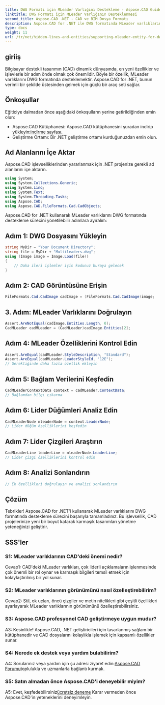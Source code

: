 ```yaml
---
title: DWG Formatı için MLeader Varlığını Destekleme - Aspose.CAD Guide
linktitle: DWG Formatı için MLeader Varlığının Desteklenmesi
second_title: Aspose.CAD .NET - CAD ve BIM Dosya Formatı
description: Aspose.CAD for .NET ile DWG formatında MLeader varlıklarının gücünün kilidini açın. CAD projelerinizi zahmetsizce yükseltin.
type: docs
weight: 11
url: /tr/net/hidden-lines-and-entities/supporting-mleader-entity-for-dwg-format/
---
```

## giriiş

Bilgisayar destekli tasarımın (CAD) dinamik dünyasında, en yeni özellikler ve işlevlerle bir adım önde olmak çok önemlidir. Böyle bir özellik, MLeader varlıklarını DWG formatında desteklemektir. Aspose.CAD for .NET, bunun verimli bir şekilde üstesinden gelmek için güçlü bir araç seti sağlar.

## Önkoşullar

Eğiticiye dalmadan önce aşağıdaki önkoşulların yerine getirildiğinden emin olun:

-  Aspose.CAD Kütüphanesi: Aspose.CAD kütüphanesini şuradan indirip yükleyin:[indirme sayfası](https://releases.aspose.com/cad/net/).
- Geliştirme Ortamı: Bir .NET geliştirme ortamı kurduğunuzdan emin olun.

## Ad Alanlarını İçe Aktar

Aspose.CAD işlevselliklerinden yararlanmak için .NET projenize gerekli ad alanlarını içe aktarın.

```csharp
using System;
using System.Collections.Generic;
using System.Linq;
using System.Text;
using System.Threading.Tasks;
using Aspose.CAD;
using Aspose.CAD.FileFormats.Cad.CadObjects;
```

Aspose.CAD for .NET kullanarak MLeader varlıklarını DWG formatında destekleme sürecini yönetilebilir adımlara ayıralım:

## Adım 1: DWG Dosyasını Yükleyin

```csharp
string MyDir = "Your Document Directory";
string file = MyDir + "Multileaders.dwg";
using (Image image = Image.Load(file))
{
    // Daha ileri işlemler için kodunuz buraya gelecek
}
```

## Adım 2: CAD Görüntüsüne Erişin

```csharp
FileFormats.Cad.CadImage cadImage = (FileFormats.Cad.CadImage)image;
```

## 3. Adım: MLeader Varlıklarını Doğrulayın

```csharp
Assert.AreNotEqual(cadImage.Entities.Length, 0);
CadMLeader cadMLeader = (CadMLeader)cadImage.Entities[2];
```

## Adım 4: MLeader Özelliklerini Kontrol Edin

```csharp
Assert.AreEqual(cadMLeader.StyleDescription, "Standard");
Assert.AreEqual(cadMLeader.LeaderStyleId, "12E");
// Gerektiğinde daha fazla özellik ekleyin
```

## Adım 5: Bağlam Verilerini Keşfedin

```csharp
CadMLeaderContextData context = cadMLeader.ContextData;
// Bağlamdan bilgi çıkarma
```

## Adım 6: Lider Düğümleri Analiz Edin

```csharp
CadMLeaderNode mleaderNode = context.LeaderNode;
// Lider düğüm özelliklerini keşfedin
```

## Adım 7: Lider Çizgileri Araştırın

```csharp
CadMLeaderLine leaderLine = mleaderNode.LeaderLine;
// Lider çizgi özelliklerini kontrol edin
```

## Adım 8: Analizi Sonlandırın

```csharp
// Ek özellikleri doğrulayın ve analizi sonlandırın
```

## Çözüm

Tebrikler! Aspose.CAD for .NET'i kullanarak MLeader varlıklarını DWG formatında destekleme sürecini başarıyla tamamladınız. Bu işlevsellik, CAD projelerinize yeni bir boyut katarak karmaşık tasarımları yönetme yeteneğinizi geliştirir.

## SSS'ler

### S1: MLeader varlıklarının CAD'deki önemi nedir?

Cevap1: CAD'deki MLeader varlıkları, çok liderli açıklamaların işlenmesinde çok önemli bir rol oynar ve karmaşık bilgileri temsil etmek için kolaylaştırılmış bir yol sunar.

### S2: MLeader varlıklarının görünümünü nasıl özelleştirebilirim?

Cevap2: Stil, ok uçları, öncü çizgiler ve metin nitelikleri gibi çeşitli özellikleri ayarlayarak MLeader varlıklarının görünümünü özelleştirebilirsiniz.

### S3: Aspose.CAD profesyonel CAD geliştirmeye uygun mudur?

A3: Kesinlikle! Aspose.CAD, .NET geliştiricileri için tasarlanmış sağlam bir kütüphanedir ve CAD dosyalarını kolaylıkla işlemek için kapsamlı özellikler sunar.

### S4: Nerede ek destek veya yardım bulabilirim?

 A4: Sorularınız veya yardım için şu adresi ziyaret edin:[Aspose.CAD Forumu](https://forum.aspose.com/c/cad/19)toplulukla ve uzmanlarla bağlantı kurmak.

### S5: Satın almadan önce Aspose.CAD'i deneyebilir miyim?

 A5: Evet, keşfedebilirsiniz[ücretsiz deneme](https://releases.aspose.com/) Karar vermeden önce Aspose.CAD'in yeteneklerini deneyimleyin.